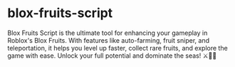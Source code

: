 # blox-fruits-script
Blox Fruits Script is the ultimate tool for enhancing your gameplay in Roblox's Blox Fruits. With features like auto-farming, fruit sniper, and teleportation, it helps you level up faster, collect rare fruits, and explore the game with ease. Unlock your full potential and dominate the seas! ⚔️🌴🍎
